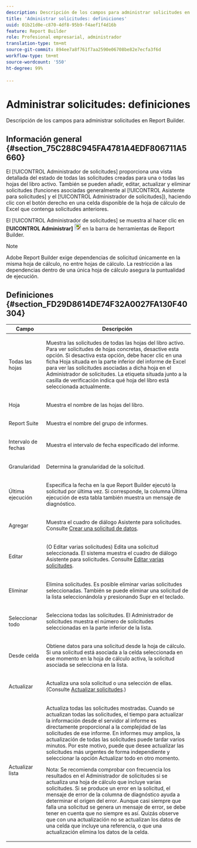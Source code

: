 ```yaml
---
description: Descripción de los campos para administrar solicitudes en Report Builder.
title: 'Administrar solicitudes: definiciones'
uuid: 01b21d0e-c870-4df8-95b9-f4aef1f4d16b
feature: Report Builder
role: Profesional empresarial, administrador
translation-type: tm+mt
source-git-commit: 894ee7a8f761f7aa2590e06708be82e7ecfa3f6d
workflow-type: tm+mt
source-wordcount: '550'
ht-degree: 99%

---
```



# Administrar solicitudes: definiciones

Descripción de los campos para administrar solicitudes en Report Builder.

## Información general {#section_75C288C945FA4781A4EDF806711A5660}

El [!UICONTROL Administrador de solicitudes] proporciona una vista detallada del estado de todas las solicitudes creadas para una o todas las hojas del libro activo. También se pueden añadir, editar, actualizar y eliminar solicitudes (funciones asociadas generalmente al [!UICONTROL Asistente para solicitudes] y el [!UICONTROL Administrador de solicitudes]), haciendo clic con el botón derecho en una celda disponible de la hoja de cálculo de Excel que contenga solicitudes anteriores.

El [!UICONTROL Administrador de solicitudes] se muestra al hacer clic en **[!UICONTROL Administrar]** ![](assets/edit_request.gif) en la barra de herramientas de Report Builder.

>[!NOTE]
>
>Adobe Report Builder exige dependencias de solicitud únicamente en la misma hoja de cálculo, no entre hojas de cálculo. La restricción a las dependencias dentro de una única hoja de cálculo asegura la puntualidad de ejecución.

## Definiciones {#section_FD29D8614DE74F32A0027FA130F40304}

<table id="table_0880204181074BDBBA37E3DF2972A672"> 
 <thead> 
  <tr> 
   <th colname="col1" class="entry"> Campo </th> 
   <th colname="col2" class="entry"> Descripción </th> 
  </tr> 
 </thead>
 <tbody> 
  <tr> 
   <td colname="col1"> <p>Todas las hojas </p> </td> 
   <td colname="col2"> <p>Muestra las solicitudes de todas las hojas del libro activo. Para ver solicitudes de hojas concretas, desactive esta opción. Si desactiva esta opción, debe hacer clic en una ficha Hoja situada en la parte inferior del informe de Excel para ver las solicitudes asociadas a dicha hoja en el <span class="wintitle">Administrador de solicitudes</span>. La etiqueta situada junto a la casilla de verificación indica qué hoja del libro está seleccionada actualmente. </p> </td> 
  </tr> 
  <tr> 
   <td colname="col1"> <p>Hoja </p> </td> 
   <td colname="col2"> <p>Muestra el nombre de las hojas del libro. </p> </td> 
  </tr> 
  <tr> 
   <td colname="col1"> <p>Report Suite </p> </td> 
   <td colname="col2"> <p>Muestra el nombre del grupo de informes. </p> </td> 
  </tr> 
  <tr> 
   <td colname="col1"> <p>Intervalo de fechas </p> </td> 
   <td colname="col2"> <p>Muestra el intervalo de fecha especificado del informe. </p> </td> 
  </tr> 
  <tr> 
   <td colname="col1"> <p>Granularidad </p> </td> 
   <td colname="col2"> <p>Determina la granularidad de la solicitud. </p> </td> 
  </tr> 
  <tr> 
   <td colname="col1"> <p> Última ejecución </p> </td> 
   <td colname="col2"> <p>Especifica la fecha en la que Report Builder ejecutó la solicitud por última vez. Si corresponde, la columna <span class="wintitle">Última ejecución</span> de esta tabla también muestra un mensaje de diagnóstico. </p> </td> 
  </tr> 
  <tr> 
   <td colname="col1"> <p>Agregar </p> </td> 
   <td colname="col2"> <p>Muestra el cuadro de diálogo Asistente para solicitudes. Consulte <a href="/help/analyze/report-builder/data-requests/t-create-a-data-request.md"   >Crear una solicitud de datos</a>. </p> </td> 
  </tr> 
  <tr> 
   <td colname="col1"> <p>Editar </p> </td> 
   <td colname="col2"> <p> (O Editar varias solicitudes) Edita una solicitud seleccionada. El sistema muestra el cuadro de diálogo <span class="wintitle">Asistente para solicitudes</span>. Consulte <a href="/help/analyze/report-builder/manage-requests/t-edit-multiple-requests.md"   >Editar varias solicitudes</a>. </p> </td> 
  </tr> 
  <tr> 
   <td colname="col1"> <p>Eliminar </p> </td> 
   <td colname="col2"> <p>Elimina solicitudes. Es posible eliminar varias solicitudes seleccionadas. También se puede eliminar una solicitud de la lista seleccionándola y presionando Supr en el teclado. </p> </td> 
  </tr> 
  <tr> 
   <td colname="col1"> <p> Seleccionar todo </p> </td> 
   <td colname="col2"> <p>Selecciona todas las solicitudes. El <span class="wintitle">Administrador de solicitudes</span> muestra el número de solicitudes seleccionadas en la parte inferior de la lista. </p> </td> 
  </tr> 
  <tr> 
   <td colname="col1"> <p>Desde celda </p> </td> 
   <td colname="col2"> <p>Obtiene datos para una solicitud desde la hoja de cálculo. Si una solicitud está asociada a la celda seleccionada en ese momento en la hoja de cálculo activa, la solicitud asociada se selecciona en la lista. </p> </td> 
  </tr> 
  <tr> 
   <td colname="col1"> <p> Actualizar </p> </td> 
   <td colname="col2"> <p>Actualiza una sola solicitud o una selección de ellas. (Consulte <a href="/help/analyze/report-builder/manage-requests/t-refresh-a-request.md"   > Actualizar solicitudes</a>.) </p> </td> 
  </tr> 
  <tr> 
   <td colname="col1"> <p>Actualizar lista </p> </td> 
   <td colname="col2"> <p>Actualiza todas las solicitudes mostradas. Cuando se actualizan todas las solicitudes, el tiempo para actualizar la información desde el servidor al informe es directamente proporcional a la complejidad de las solicitudes de ese informe. En informes muy amplios, la actualización de todas las solicitudes puede tardar varios minutos. Por este motivo, puede que desee actualizar las solicitudes más urgentes de forma independiente y seleccionar la opción <span class="wintitle">Actualizar todo</span> en otro momento. </p> <p> <p>Nota: Se recomienda comprobar con frecuencia los resultados en el <span class="wintitle">Administrador de solicitudes</span> si se actualiza una hoja de cálculo que incluye varias solicitudes. Si se produce un error en la solicitud, el mensaje de error de la columna de diagnóstico ayuda a determinar el origen del error. Aunque casi siempre que falla una solicitud se genera un mensaje de error, se debe tener en cuenta que no siempre es así. Quizás observe que con una actualización no se actualizan los datos de una celda que incluye una referencia, o que una actualización elimina los datos de la celda. </p> </p> </td> 
  </tr> 
 </tbody> 
</table>

